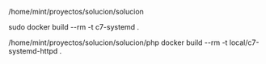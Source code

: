 /home/mint/proyectos/solucion/solucion

sudo docker build --rm -t c7-systemd .

/home/mint/proyectos/solucion/solucion/php
docker build --rm -t local/c7-systemd-httpd .